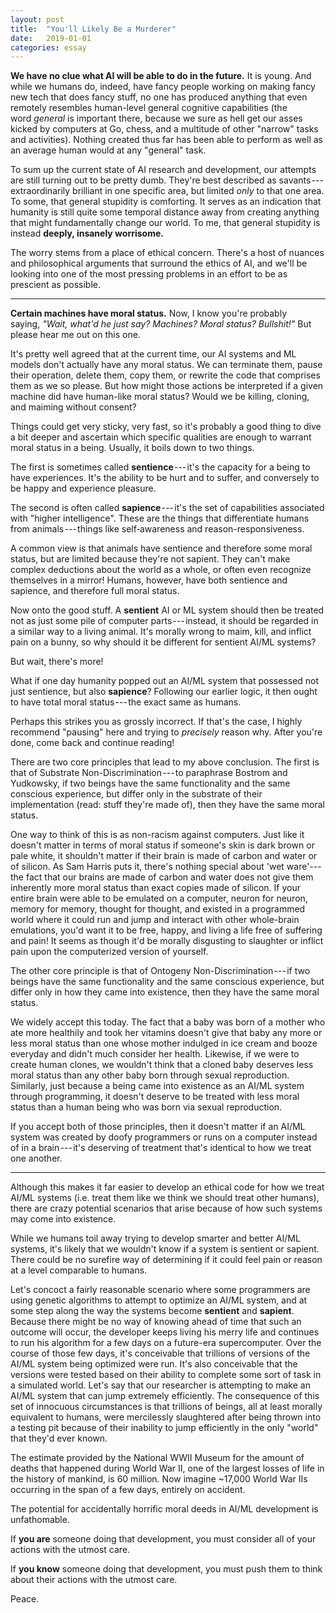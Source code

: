 ```yaml
---
layout: post
title:  "You'll Likely Be a Murderer"
date:   2019-01-01
categories: essay
---
```


**We have no clue what AI will be able to do in the future.** It is young. And while we humans do, indeed, have fancy people working on making fancy new tech that does fancy stuff, no one has produced anything that even remotely resembles human-level general cognitive capabilities (the word *general* is important there, because we sure as hell get our asses kicked by computers at Go, chess, and a multitude of other "narrow" tasks and activities). Nothing created thus far has been able to perform as well as an average human would at any "general" task.

To sum up the current state of AI research and development, our attempts are still turning out to be pretty dumb. They're best described as savants --- extraordinarily brilliant in one specific area, but limited *only* to that one area. To some, that general stupidity is comforting. It serves as an indication that humanity is still quite some temporal distance away from creating anything that might fundamentally change our world. To me, that general stupidity is instead **deeply, insanely worrisome.**

The worry stems from a place of ethical concern. There's a host of nuances and philosophical arguments that surround the ethics of AI, and we'll be looking into one of the most pressing problems in an effort to be as prescient as possible.‍

* * * * *

**Certain machines have moral status.** Now, I know you're probably saying, *"Wait, what'd he just say? Machines? Moral status? Bullshit!"* But please hear me out on this one.

It's pretty well agreed that at the current time, our AI systems and ML models don't actually have any moral status. We can terminate them, pause their operation, delete them, copy them, or rewrite the code that comprises them as we so please. But how might those actions be interpreted if a given machine did have human-like moral status? Would we be killing, cloning, and maiming without consent?

Things could get very sticky, very fast, so it's probably a good thing to dive a bit deeper and ascertain which specific qualities are enough to warrant moral status in a being. Usually, it boils down to two things.

The first is sometimes called **sentience** --- it's the capacity for a being to have experiences. It's the ability to be hurt and to suffer, and conversely to be happy and experience pleasure.

The second is often called **sapience** --- it's the set of capabilities associated with "higher intelligence". These are the things that differentiate humans from animals --- things like self‐awareness and reason-responsiveness.

A common view is that animals have sentience and therefore some moral status, but are limited because they're not sapient. They can't make complex deductions about the world as a whole, or often even recognize themselves in a mirror! Humans, however, have both sentience and sapience, and therefore full moral status.

Now onto the good stuff. A **sentient** AI or ML system should then be treated not as just some pile of computer parts --- instead, it should be regarded in a similar way to a living animal. It's morally wrong to maim, kill, and inflict pain on a bunny, so why should it be different for sentient AI/ML systems?

But wait, there's more!

What if one day humanity popped out an AI/ML system that possessed not just sentience, but also **sapience**? Following our earlier logic, it then ought to have total moral status --- the exact same as humans.

Perhaps this strikes you as grossly incorrect. If that's the case, I highly recommend "pausing" here and trying to *precisely* reason why. After you're done, come back and continue reading!

There are two core principles that lead to my above conclusion. The first is that of Substrate Non-Discrimination --- to paraphrase Bostrom and Yudkowsky, if two beings have the same functionality and the same conscious experience, but differ only in the substrate of their implementation (read: stuff they're made of), then they have the same moral status.

One way to think of this is as non-racism against computers. Just like it doesn't matter in terms of moral status if someone's skin is dark brown or pale white, it shouldn't matter if their brain is made of carbon and water or of silicon. As Sam Harris puts it, there's nothing special about 'wet ware'--- the fact that our brains are made of carbon and water does not give them inherently more moral status than exact copies made of silicon. If your entire brain were able to be emulated on a computer, neuron for neuron, memory for memory, thought for thought, and existed in a programmed world where it could run and jump and interact with other whole-brain emulations, you'd want it to be free, happy, and living a life free of suffering and pain! It seems as though it'd be morally disgusting to slaughter or inflict pain upon the computerized version of yourself.

The other core principle is that of Ontogeny Non-Discrimination --- if two beings have the same functionality and the same conscious experience, but differ only in how they came into existence, then they have the same moral status.

We widely accept this today. The fact that a baby was born of a mother who ate more healthily and took her vitamins doesn't give that baby any more or less moral status than one whose mother indulged in ice cream and booze everyday and didn't much consider her health. Likewise, if we were to create human clones, we wouldn't think that a cloned baby deserves less moral status than any other baby born through sexual reproduction. Similarly, just because a being came into existence as an AI/ML system through programming, it doesn't deserve to be treated with less moral status than a human being who was born via sexual reproduction.

If you accept both of those principles, then it doesn't matter if an AI/ML system was created by doofy programmers or runs on a computer instead of in a brain --- it's deserving of treatment that's identical to how we treat one another.

* * * * *

Although this makes it far easier to develop an ethical code for how we treat AI/ML systems (i.e. treat them like we think we should treat other humans), there are crazy potential scenarios that arise because of how such systems may come into existence.

While we humans toil away trying to develop smarter and better AI/ML systems, it's likely that we wouldn't know if a system is sentient or sapient. There could be no surefire way of determining if it could feel pain or reason at a level comparable to humans.

Let's concoct a fairly reasonable scenario where some programmers are using genetic algorithms to attempt to optimize an AI/ML system, and at some step along the way the systems become **sentient** and **sapient**. Because there might be no way of knowing ahead of time that such an outcome will occur, the developer keeps living his merry life and continues to run his algorithm for a few days on a future-era supercomputer. Over the course of those few days, it's conceivable that trillions of versions of the AI/ML system being optimized were run. It's also conceivable that the versions were tested based on their ability to complete some sort of task in a simulated world. Let's say that our researcher is attempting to make an AI/ML system that can jump extremely efficiently. The consequence of this set of innocuous circumstances is that trillions of beings, all at least morally equivalent to humans, were mercilessly slaughtered after being thrown into a testing pit because of their inability to jump efficiently in the only "world" that they'd ever known.

The estimate provided by the National WWII Museum for the amount of deaths that happened during World War II, one of the largest losses of life in the history of mankind, is 60 million. Now imagine ~17,000 World War IIs occurring in the span of a few days, entirely on accident.

The potential for accidentally horrific moral deeds in AI/ML development is unfathomable.

If **you are** someone doing that development, you must consider all of your actions with the utmost care.

If **you know** someone doing that development, you must push them to think about their actions with the utmost care.

Peace.